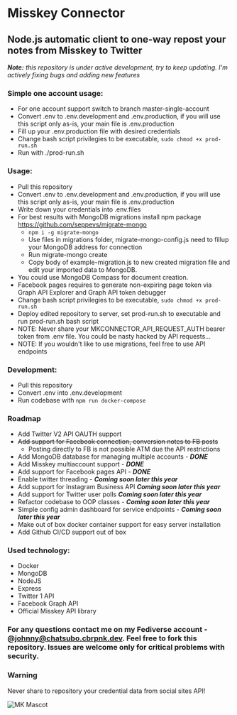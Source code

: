 # Misskey Connector
## Node.js automatic client to one-way repost your notes from Misskey to Twitter
***Note:*** *this repository is under active development, try to keep updating. I'm actively fixing bugs and adding new features*

### Simple one account usage:
- For one account support switch to branch master-single-account
- Convert .env to .env.development and .env.production, if you will use this script only as-is, your main file is .env.production
- Fill up your .env.production file with desired credentials
- Change bash script privilegies to be executable, `sudo chmod +x prod-run.sh`
- Run with ./prod-run.sh

### Usage:
- Pull this repository
- Convert .env to .env.development and .env.production, if you will use this script only as-is, your main file is .env.production
- Write down your credentials into .env.files
- For best results with MongoDB migrations install npm package https://github.com/seppevs/migrate-mongo
  - `npm i -g migrate-mongo`
  - Use files in migrations folder, migrate-mongo-config.js need to fillup your MongoDB address for connection
  - Run migrate-mongo create
  - Copy body of example-migration.js to new created migration file and edit your imported data to MongoDB.
- You could use MongoDB Compass for document creation.
- Facebook pages requires to generate non-expiring page token via Graph API Explorer and Graph API token debugger
- Change bash script privilegies to be executable, `sudo chmod +x prod-run.sh`
- Deploy edited repository to server, set prod-run.sh to executable and run prod-run.sh bash script
- NOTE: Never share your MKCONNECTOR_API_REQUEST_AUTH bearer token from .env file. You could be nasty hacked by API requests...
- NOTE: If you wouldn't like to use migrations, feel free to use API endpoints

### Development:
- Pull this repository
- Convert .env into .env.development
- Run codebase with `npm run docker-compose`

### Roadmap
- Add Twitter V2 API OAUTH support
- ~~Add support for Facebook connection, conversion notes to FB posts~~
  - Posting directly to FB is not possible ATM due the API restrictions
- Add MongoDB database for managing multiple accounts - ***DONE***
- Add Misskey multiaccount support - ***DONE***
- Add support for Facebook pages API - ***DONE***
- Enable twitter threading - ***Coming soon later this year***
- Add support for Instagram Business API ***Coming soon later this year***
- Add support for Twitter user polls ***Coming soon later this year***
- Refactor codebase to OOP classes - ***Coming soon later this year***
- Simple config admin dashboard for service endpoints - ***Coming soon later this year***
- Make out of box docker container support for easy server installation
- Add Github CI/CD support out of box

### Used technology:
- Docker
- MongoDB
- NodeJS
- Express
- Twitter 1 API
- Facebook Graph API
- Official Misskey API library

### For any questions contact me on my Fediverse account - @johnny@chatsubo.cbrpnk.dev. Feel free to fork this repository. Issues are welcome only for critical problems with security.

### Warning
Never share to repository your credential data from social sites API!

![MK Mascot](https://i.pinimg.com/564x/0e/38/46/0e3846c009b086f106ea98cf82c9a653.jpg)
